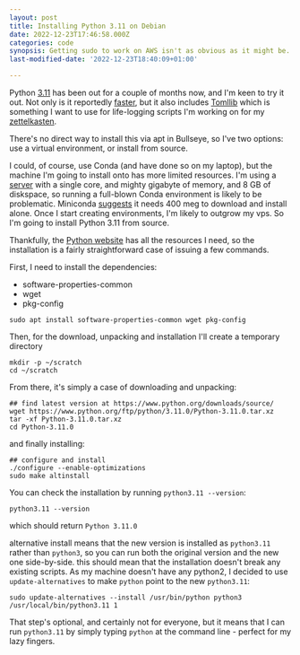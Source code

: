 ```yaml
---
layout: post
title: Installing Python 3.11 on Debian
date: 2022-12-23T17:46:58.000Z
categories: code
synopsis: Getting sudo to work on AWS isn't as obvious as it might be.
last-modified-date: '2022-12-23T18:40:09+01:00'

---
```


Python [3.11](https://www.python.org/downloads/release/python-3110/) has been
out for a couple of months now, and I'm keen to try it out.  Not only is it
reportedly [faster](https://www.youtube.com/watch?v=TLhRuZ9cJWc), but it also
includes [Tomllib](https://docs.python.org/3/library/toml.html) which is
something I want to use for life-logging scripts I'm working on for my
[zettelkasten](2020-05-29-keeping_a_journal_in_vim.md).


There's no direct way to install this via apt in Bullseye, so I've two options:
use a virtual environment, or install from source.

I could, of course, use Conda (and have done so on my laptop), but the machine
I'm going to install onto has more limited resources.  I'm using a [server](https://www.ionos.co.uk/servers/vps) with a single core, and mighty gigabyte of memory,
and 8 GB of diskspace, so running a full-blown Conda environment is likely to be
problematic.  Miniconda
[suggests](https://docs.conda.io/en/latest/miniconda.html) it needs 400 meg to
download and install alone.  Once I start creating environments, I'm likely to
outgrow my vps.  So I'm going to install Python 3.11 from source.

Thankfully, the [Python website](https://www.python.org/downloads/source/) has
all the resources I need, so the installation is a fairly straightforward case
of issuing a few commands.

First, I need to install the dependencies:

+ software-properties-common 
+ wget 
+ pkg-config


```shell
sudo apt install software-properties-common wget pkg-config
```

Then, for the download, unpacking and installation I'll create a temporary directory

```shell
mkdir -p ~/scratch
cd ~/scratch
```

From there, it's simply a case of downloading and unpacking:

```shell
## find latest version at https://www.python.org/downloads/source/
wget https://www.python.org/ftp/python/3.11.0/Python-3.11.0.tar.xz
tar -xf Python-3.11.0.tar.xz
cd Python-3.11.0
```
and finally installing:
```shell
## configure and install
./configure --enable-optimizations
sudo make altinstall
```

You can check the installation by running `python3.11 --version`:

```shell
python3.11 --version

```
which should return `Python 3.11.0`

alternative install means that the new
version is installed as `python3.11` rather than `python3`, so you can run both
the original version and the new one side-by-side.  this should mean that the
installation doesn't break any existing scripts.  As my machine doesn't have any
python2, I decided to use `update-alternatives` to make `python` point to the
new `python3.11`:

```shell
sudo update-alternatives --install /usr/bin/python python3 /usr/local/bin/python3.11 1
```

That step's optional, and certainly not for everyone, but it means that I can
run `python3.11` by simply typing `python` at the command line - perfect for my
lazy fingers.
